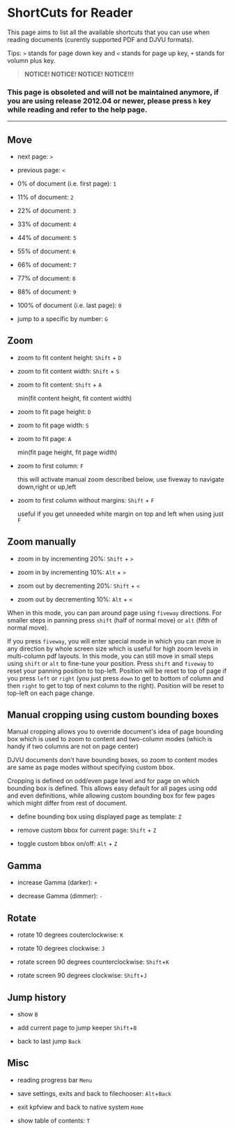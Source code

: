 
# ShortCuts for Reader
This page aims to list all the available shortcuts that you can use when reading documents (curently supported PDF and DJVU formats).

Tips: `>` stands for page down key and `<` stands for page up key, `+` stands for volumn plus key.


> **NOTICE! NOTICE! NOTICE! NOTICE!!!**

### This page is obsoleted and will not be maintained anymore, if you are using release 2012.04 or newer, please press `h` key while reading and refer to the help page. 


***


## Move
* next page:
`>`

* previous page:
`<`

* 0% of document (i.e. first page):
`1`

* 11% of document:
`2`

* 22% of document:
`3`

* 33% of document:
`4`

* 44% of document:
`5`

* 55% of document:
`6`

* 66% of document:
`7`

* 77% of document:
`8`

* 88% of document:
`9`

* 100% of document (i.e. last page):
`0`

* jump to a specific by number:
`G`

## Zoom
* zoom to fit content height:
`Shift` + `D`

* zoom to fit content width:
`Shift` + `S`

* zoom to fit content:
`Shift` + `A`

	min(fit content height, fit content width)

* zoom to fit page height:
`D`

* zoom to fit page width:
`S`

* zoom to fit page:
`A`

	min(fit page height, fit page width)

* zoom to first column:
`F`

	this will activate manual zoom described below, use fiveway to navigate down,right or up,left

* zoom to first column without margins:
`Shift` + `F`

	useful if you get unneeded white margin on top and left when using just `F`

## Zoom manually

* zoom in by incrementing 20%:
`Shift` + `>`

* zoom in by incrementing 10%:
`Alt` + `>`

* zoom out by decrementing 20%:
`Shift` + `<`

* zoom out by decrementing 10%:
`Alt` + `<`

When in this mode, you can pan around page using `fiveway` directions.
For smaller steps in panning press `shift` (half of normal move) or `alt` (fifth of normal move).

If you press `fiveway`, you will enter special mode in which you can move in any direction by whole screen size which is useful for high zoom levels in multi-column pdf layouts. In this mode, you can still move in small steps using `shift` or `alt` to fine-tune your position. Press `shift` and `fiveway` to reset your panning position to top-left.
Position will be reset to top of page if you press `left` or `right` (you just press `down` to get to bottom of column and then `right` to get to top of next column to the right). Position will be reset to top-left on each page change.

## Manual cropping using custom bounding boxes

Manual cropping allows you to override document's idea of page bounding box which is used to zoom to content and two-column modes (which is handy if two columns are not on page center)

DJVU documents don't have bounding boxes, so zoom to content modes are same as page modes without specifying custom bbox.

Cropping is defined on odd/even page level and for page on which bounding box is defined. This allows easy default for all pages using odd and even definitions, while allowing custom bounding box for few pages which might differ from rest of document.

* define bounding box using displayed page as template:
`Z`

* remove custom bbox for current page:
`Shift` + `Z`

* toggle custom bbox on/off:
`Alt` + `Z`

## Gamma
* increase Gamma (darker):
`+`

* decrease Gamma (dimmer):
`-`


## Rotate

* rotate 10 degrees couterclockwise:
`K`

* rotate 10 degrees clockwise:
`J`

* rotate screen 90 degrees counterclockwise:
`Shift`+`K`

* rotate screen 90 degrees clockwise:
`Shift`+`J`


## Jump history

* show
`B`

* add current page to jump keeper
`Shift`+`B`

* back to last jump
`Back`


## Misc
* reading progress bar
`Menu`

* save settings, exits and back to filechooser:
`Alt`+`Back`

* exit kpfview and back to native system
`Home`

* show table of contents:
`T`
